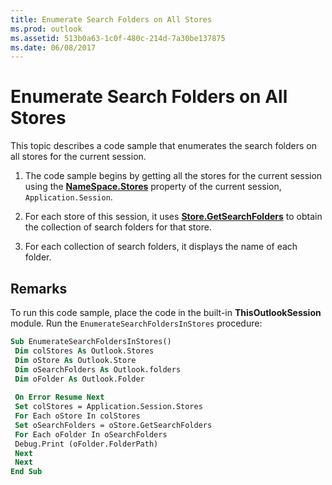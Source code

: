 ```yaml
---
title: Enumerate Search Folders on All Stores
ms.prod: outlook
ms.assetid: 513b0a63-1c0f-480c-214d-7a30be137875
ms.date: 06/08/2017
---
```



# Enumerate Search Folders on All Stores

This topic describes a code sample that enumerates the search folders on all stores for the current session.


1. The code sample begins by getting all the stores for the current session using the  **[NameSpace.Stores](namespace-stores-property-outlook.md)** property of the current session, `Application.Session`.
    
2. For each store of this session, it uses  **[Store.GetSearchFolders](store-getsearchfolders-method-outlook.md)** to obtain the collection of search folders for that store.
    
3. For each collection of search folders, it displays the name of each folder.
    

## Remarks

To run this code sample, place the code in the built-in  **ThisOutlookSession** module. Run the `EnumerateSearchFoldersInStores` procedure:


```vb
Sub EnumerateSearchFoldersInStores() 
 Dim colStores As Outlook.Stores 
 Dim oStore As Outlook.Store 
 Dim oSearchFolders As Outlook.folders 
 Dim oFolder As Outlook.Folder 
 
 On Error Resume Next 
 Set colStores = Application.Session.Stores 
 For Each oStore In colStores 
 Set oSearchFolders = oStore.GetSearchFolders 
 For Each oFolder In oSearchFolders 
 Debug.Print (oFolder.FolderPath) 
 Next 
 Next 
End Sub
```


